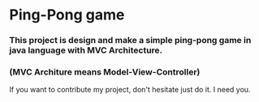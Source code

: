 # Ping-Pong game

### This project is design and make a simple ping-pong game in java language with MVC Architecture.

### (MVC Architure means Model-View-Controller)


 If you want to contribute my project, don't hesitate just do it. I need you. 
